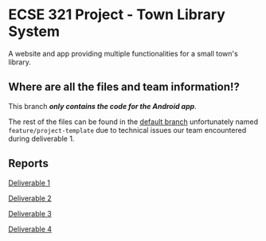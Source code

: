 # ECSE 321 Project - Town Library System

A website and app providing multiple functionalities for a small town's library.

## Where are all the files and team information!?

This branch ***only contains the code for the Android app***.

The rest of the files can be found in the [default branch](https://github.com/McGill-ECSE321-Fall2021/project-group-11) unfortunately named `feature/project-template` due to technical issues our team encountered during deliverable 1.

## Reports
[Deliverable 1](https://github.com/McGill-ECSE321-Fall2021/project-group-11/wiki/Deliverable-1)

[Deliverable 2](https://github.com/McGill-ECSE321-Fall2021/project-group-11/wiki/Deliverable-2)

[Deliverable 3](https://github.com/McGill-ECSE321-Fall2021/project-group-11/wiki/Deliverable-3)

[Deliverable 4](https://github.com/McGill-ECSE321-Fall2021/project-group-11/wiki/Deliverable-4)
